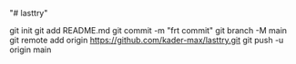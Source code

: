 "# lasttry" 

git init
git add README.md
git commit -m "frt commit"
git branch -M main
git remote add origin https://github.com/kader-max/lasttry.git
git push -u origin main